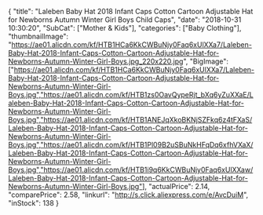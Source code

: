{
	"title": "Laleben Baby Hat 2018 Infant Caps Cotton Cartoon Adjustable Hat for Newborns Autumn Winter Girl Boys Child Caps",
	"date": "2018-10-31 10:30:20",
	"SubCat": ["Mother & Kids"],
	"categories": ["Baby Clothing"],
	"thumbnailImage": "https://ae01.alicdn.com/kf/HTB1HCa6KkCWBuNjy0Faq6xUlXXa7/Laleben-Baby-Hat-2018-Infant-Caps-Cotton-Cartoon-Adjustable-Hat-for-Newborns-Autumn-Winter-Girl-Boys.jpg_220x220.jpg",
	"BigImage": ["https://ae01.alicdn.com/kf/HTB1HCa6KkCWBuNjy0Faq6xUlXXa7/Laleben-Baby-Hat-2018-Infant-Caps-Cotton-Cartoon-Adjustable-Hat-for-Newborns-Autumn-Winter-Girl-Boys.jpg","https://ae01.alicdn.com/kf/HTB1zs0OavQypeRjt_bXq6yZuXXaE/Laleben-Baby-Hat-2018-Infant-Caps-Cotton-Cartoon-Adjustable-Hat-for-Newborns-Autumn-Winter-Girl-Boys.jpg","https://ae01.alicdn.com/kf/HTB1ANEJqXkoBKNjSZFkq6z4tFXaS/Laleben-Baby-Hat-2018-Infant-Caps-Cotton-Cartoon-Adjustable-Hat-for-Newborns-Autumn-Winter-Girl-Boys.jpg","https://ae01.alicdn.com/kf/HTB1Pl09B2uSBuNkHFqDq6xfhVXaX/Laleben-Baby-Hat-2018-Infant-Caps-Cotton-Cartoon-Adjustable-Hat-for-Newborns-Autumn-Winter-Girl-Boys.jpg","https://ae01.alicdn.com/kf/HTB1i9q6KkCWBuNjy0Faq6xUlXXaw/Laleben-Baby-Hat-2018-Infant-Caps-Cotton-Cartoon-Adjustable-Hat-for-Newborns-Autumn-Winter-Girl-Boys.jpg"],
	"actualPrice": 2.14,
	"comparePrice": 2.58,
	"linkurl": "http://s.click.aliexpress.com/e/AvcDuiM",
	"inStock": 138
}
